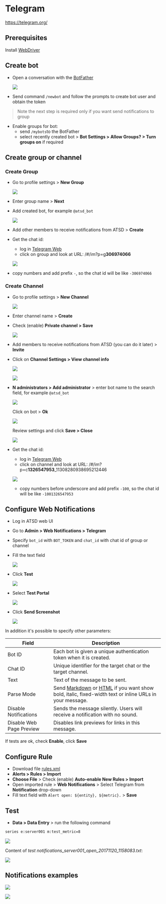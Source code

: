 # Telegram

https://telegram.org/

## Prerequisites

Install [WebDriver](README.md#instal-web-driver)

## Create bot

* Open a conversation with the [BotFather](https://telegram.me/botfather)

    ![](images/botfather.png)

* Send command `/newbot` and follow the prompts to create bot user and obtain the token

> Note the next step is required only if you want send notifications to group

* Enable groups for bot:
  * send `/mybots`to the BotFather
  * select recently created bot > **Bot Settings > Allow Groups? > Turn groups on** if required

## Create group or channel

### Create Group

* Go to profile settings > **New Group**

   ![](images/new_group.png)

* Enter group name > **Next**
* Add created bot, for example `@atsd_bot`

   ![](images/atsd_bot.png)

* Add other members to receive notifications from ATSD > **Create**
* Get the chat id:
  * log in [Telegram Web](https://web.telegram.org)
  * click on group and look at URL: /#/im?p=g**306974066**
  
   ![](images/id_group.png)
   
 * copy numbers and add prefix `-`, so the chat id will be like `-306974066`

### Create Channel

* Go to profile settings > **New Channel**

   ![](images/new_channel.png)

* Enter channel name > **Create**
* Check (enable) **Private channel > Save**

   ![](images/private_channel.png)

* Add members to receive notifications from ATSD (you can do it later) > **Invite**
* Click on **Channel Settings > View channel info**

   ![](images/channel_settings.png)       

   ![](images/channel_inf.png)

* **N administrators > Add administrator** > enter bot name to the search field, for example `@atsd_bot` 

   ![](images/add_admin.png)

   Click on bot > **Ok**

   ![](images/ok.png)
   
   Review settings and click **Save > Close**

   ![](images/admin_settings.png)

* Get the chat id:
  * log in [Telegram Web](https://web.telegram.org)
  * click on channel and look at URL: /#/im?p=c**1326547953**_11308280938695212446
  
   ![](images/channel_url.png)
  
  * copy numbers before underscore and add prefix `-100`, so the chat id will be like `-1001326547953`

## Configure Web Notifications

* Log in ATSD web UI
* Go to **Admin > Web Notifications > Telegram**
* Specify `bot_id` with `BOT_TOKEN` and `chat_id` with chat id of group or channel
* Fill the text field 
   
   ![](images/bot_test.png)

* Click **Test**

   ![](images/test_message.png)
   
* Select **Test Portal**
 
   ![](images/test_portal.png)   
   
* Click **Send Screenshot**

   ![](images/send_screen.png) 
   
In addition it's possible to specify other parameters:

|**Field**|**Description**|
|---|---|
|Bot ID|Each bot is given a unique authentication token when it is created.|
|Chat ID|Unique identifier for the target chat or the target channel.|
|Text|Text of the message to be sent.|
|Parse Mode|Send [Markdown](https://core.telegram.org/bots/api#markdown-style) or [HTML](https://core.telegram.org/bots/api#html-style) if you want show bold, italic, fixed-width text or inline URLs in your message.|
|Disable Notifications|Sends the message silently. Users will receive a notification with no sound.|
|Disable Web Page Preview|Disables link previews for links in this message.|

If tests are ok, check **Enable**, click **Save**

## Configure Rule

* Download file [rules.xml](resources/rules.xml)
* **Alerts > Rules > Import** 
* **Choose File** > Check (enable) **Auto-enable New Rules > Import**
* Open imported rule > **Web Notifications** > Select Telegram from **Notification** drop-down
* Fill text field with `Alert open: ${entity}, ${metric}.` > **Save**

## Test

* **Data > Data Entry** > run the following command

```bash
series e:server001 m:test_metric=8
```
![](images/test1.png) 

Content of _test notifications_server001_open_20171120_1158083.txt_:

![](images/test2.png)

## Notifications examples

![](images/example1.png)

![](images/example2.png)

